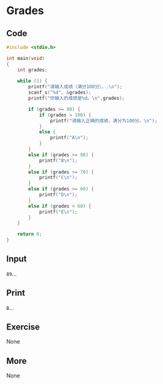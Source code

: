 # Grades

## Code

```C
#include <stdio.h>

int main(void)
{
	int grades;
	
	while (1) {
		printf("请输入成绩（满分100分）。.\n");
		scanf_s("%d", &grades);
		printf("你输入的成绩是%d。\n",grades);

		if (grades >= 90) {
			if (grades > 100) {
				printf("请输入正确的成绩，满分为100分。\n");
			}
			else {
				printf("A\n");
			}
		}
		else if (grades >= 80) {
			printf("B\n");
		}
		else if (grades >= 70) {
			printf("C\n");
		}
		else if (grades >= 60) {
			printf("D\n");
		}
		else if (grades < 60) {
			printf("E\n");
		}
	}

	return 0;
}
```

## Input

`89`…

## Print

`B`…

## Exercise

None

## More

None
